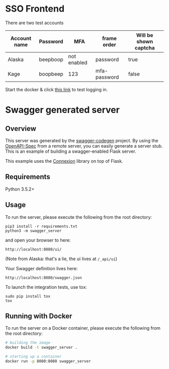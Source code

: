 # SSO Frontend
There are two test accounts

| Account name | Password | MFA | frame order | Will be shown captcha |
| --- | --- | --- | --- | --- |
| Alaska | beepboop | not enabled | password | true |
| Kage | boopbeep | 123 | mfa-password | false |

Start the docker & click [this link](http://172.17.0.2:8080/_api/login?redirect=SFRTaHR0cHM6Ly9oYWNrdGhpc3NpdGUub3JnCg==) to test logging in.

# Swagger generated server

## Overview
This server was generated by the [swagger-codegen](https://github.com/swagger-api/swagger-codegen) project. By using the
[OpenAPI-Spec](https://github.com/swagger-api/swagger-core/wiki) from a remote server, you can easily generate a server stub.  This
is an example of building a swagger-enabled Flask server.

This example uses the [Connexion](https://github.com/zalando/connexion) library on top of Flask.

## Requirements
Python 3.5.2+

## Usage
To run the server, please execute the following from the root directory:

```
pip3 install -r requirements.txt
python3 -m swagger_server
```

and open your browser to here:

```
http://localhost:8080/ui/
```
(Note from Alaska: that's a lie, the ui lives at `/_api/ui`)

Your Swagger definition lives here:

```
http://localhost:8080/swagger.json
```

To launch the integration tests, use tox:
```
sudo pip install tox
tox
```

## Running with Docker

To run the server on a Docker container, please execute the following from the root directory:

```bash
# building the image
docker build -t swagger_server .

# starting up a container
docker run -p 8080:8080 swagger_server
```
